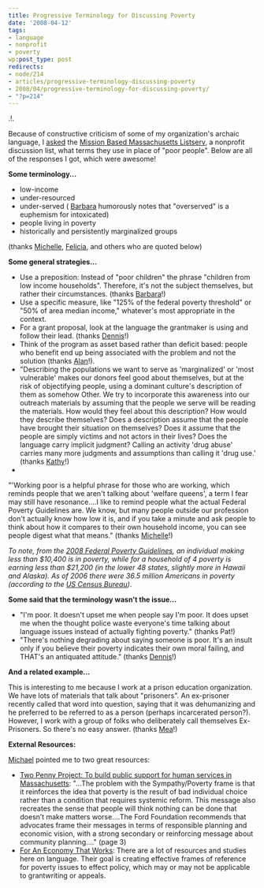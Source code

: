 ```yaml
---
title: Progressive Terminology for Discussing Poverty
date: '2008-04-12'
tags:
- language
- nonprofit
- poverty
wp:post_type: post
redirects:
- node/214
- articles/progressive-terminology-discussing-poverty
- 2008/04/progressive-terminology-for-discussing-poverty/
- "?p=214"
---
```


.!.

Because of constructive criticism of some of my organization's archaic language, I [asked](http://groups.yahoo.com/group/Mission-Based-Massachusetts/message/2096) the [Mission Based Massachusetts Listserv](http://groups.yahoo.com/group/Mission-Based-Massachusetts/), a nonprofit discussion list, what terms they use in place of "poor people". Below are all of the responses I got, which were awesome!

**Some terminology...**

- low-income
- under-resourced
- under-served ( [Barbara](http://www.childrensroom.org) humorously notes that "overserved" is a euphemism for intoxicated)
- people living in poverty
- historically and persistently marginalized groups

(thanks [Michelle](http://www.healthq.org), [Felicia](http://organizerscollaborative.org), and others who are quoted below)

**Some general strategies...**

- Use a preposition: Instead of "poor children" the phrase "children from low income households". Therefore, it's not the subject themselves, but rather their circumstances. (thanks [Barbara](http://www.childrensroom.org)!)
- Use a specific measure, like "125% of the federal poverty threshold" or "50% of area median income," whatever's most appropriate in the context.
- For a grant proposal, look at the language the grantmaker is using and follow their lead. (thanks [Dennis](http://caasomerville.org)!)
- Think of the program as asset based rather than deficit based: people who benefit end up being associated with the problem and not the solution (thanks [Alan](http://homeinc.org)!).
- "Describing the populations we want to serve as 'marginalized' or 'most vulnerable' makes our donors feel good about themselves, but at the risk of objectifying people, using a dominant culture's description of them as somehow Other. We try to incorporate this awareness into our outreach materials by assuming that the people we serve will be reading the materials. How would they feel about this description? How would they describe themselves? Does a description assume that the people have brought their situation on themselves? Does it assume that the people are simply victims and not actors in their lives? Does the language carry implicit judgment? Calling an activity 'drug abuse' carries many more judgments and assumptions than calling it 'drug use.' (thanks [Kathy](http://www.ccaa.org)!)
-

"'Working poor is a helpful phrase for those who are working, which reminds people that we aren't talking about 'welfare queens', a term I fear may still have resonance....I like to remind people what the actual Federal Poverty Guidelines are. We know, but many people outside our profession don't actually know how low it is, and if you take a minute and ask people to think about how it compares to their own household income, you can see people digest what that means." (thanks [Michelle](http://caasomerville.org )!)

_To note, from the [2008 Federal Poverty Guidelines](http://aspe.hhs.gov/poverty/08poverty.shtml), an individual making less than $10,400 is in poverty, while for a household of 4 poverty is earning less than $21,200 (in the lower 48 states, slightly more in Hawaii and Alaska). As of 2006 there were 36.5 million Americans in poverty (according to the [US Census Bureau](http://www.census.gov/hhes/www/poverty/poverty06/pov06hi.html))_.

**Some said that the terminology wasn't the issue...**

- "I'm poor. It doesn't upset me when people say I'm poor. It does upset me when the thought police waste everyone's time talking about language issues instead of actually fighting poverty." (thanks Pat!)
- "There's nothing degrading about saying someone is poor. It's an insult only if you believe their poverty indicates their own moral failing, and THAT's an antiquated attitude." (thanks [Dennis](http://caasomerville.org)!)

**And a related example...**

This is interesting to me because I work at a prison education organization. We have lots of materials that talk about "prisoners". An ex-prisoner recently called that word into question, saying that it was dehumanizing and he preferred to be referred to as a person (perhaps incarcerated person?). However, I work with a group of folks who deliberately call themselves Ex-Prisoners. So there's no easy answer. (thanks [Mea](http://www.partakers.org)!)

**External Resources:**

[Michael](http://providers.org) pointed me to two great resources:

- [Two Penny Project: To build public support for human services in Massachusetts](www.providers.org/mediaresources/twopennyproject.html): "...The problem with the Sympathy/Poverty frame is that it reinforces the idea that poverty is the result of bad individual choice rather than a condition that requires systemic reform. This message also recreates the sense that people will think nothing can be done that doesn’t make matters worse....The Ford Foundation recommends that advocates frame their messages in terms of responsible planning and economic vision, with a strong secondary or reinforcing message about community planning...." (page 3)
- [For An Economy That Works](http://economythatworks.com): There are a lot of resources and studies here on language. Their goal is creating effective frames of reference for poverty issues to effect policy, which may or may not be applicable to grantwriting or appeals.
